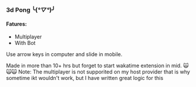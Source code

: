 ### 3d Pong ╰(*°▽°*)╯

#### Fatures:
  - Multiplayer
  - With Bot

Use arrow keys in computer and slide in mobile.

Made in more than 10+ hrs but forget to start wakatime extension in mid. 🙀🙀🙀 
Note: The multiplayer is not supporited on my host provider that is why sometime ikt wouldn't work, but I have written great logic for this 
